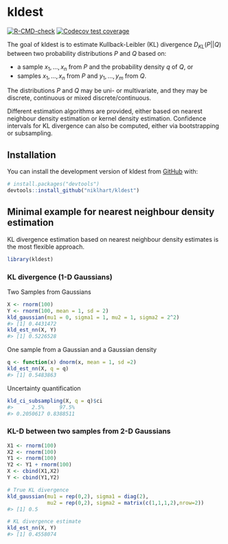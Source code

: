 
<!-- README.md is generated from README.Rmd. Please edit that file -->

# kldest

<!-- badges: start -->

[![R-CMD-check](https://github.com/niklhart/kldest/actions/workflows/R-CMD-check.yaml/badge.svg)](https://github.com/niklhart/kldest/actions/workflows/R-CMD-check.yaml)
[![Codecov test
coverage](https://codecov.io/gh/niklhart/kldest/branch/master/graph/badge.svg)](https://app.codecov.io/gh/niklhart/kldest?branch=master)
<!-- badges: end -->

The goal of kldest is to estimate Kullback-Leibler (KL) divergence
$D_{KL}(P||Q)$ between two probability distributions $P$ and $Q$ based
on:

- a sample $x_1,...,x_n$ from $P$ and the probability density $q$ of
  $Q$, or
- samples $x_1,...,x_n$ from $P$ and $y_1,...,y_m$ from $Q$.

The distributions $P$ and $Q$ may be uni- or multivariate, and they may
be discrete, continuous or mixed discrete/continuous.

Different estimation algorithms are provided, either based on nearest
neighbour density estimation or kernel density estimation. Confidence
intervals for KL divergence can also be computed, either via
bootstrapping or subsampling.

## Installation

You can install the development version of kldest from
[GitHub](https://github.com/) with:

``` r
# install.packages("devtools")
devtools::install_github("niklhart/kldest")
```

## Minimal example for nearest neighbour density estimation

KL divergence estimation based on nearest neighbour density estimates is
the most flexible approach.

``` r
library(kldest)
```

### KL divergence (1-D Gaussians)

Two Samples from Gaussians

``` r
X <- rnorm(100)
Y <- rnorm(100, mean = 1, sd = 2)
kld_gaussian(mu1 = 0, sigma1 = 1, mu2 = 1, sigma2 = 2^2)
#> [1] 0.4431472
kld_est_nn(X, Y)
#> [1] 0.5226528
```

One sample from a Gaussian and a Gaussian density

``` r
q <- function(x) dnorm(x, mean = 1, sd =2)
kld_est_nn(X, q = q)
#> [1] 0.5483863
```

Uncertainty quantification

``` r
kld_ci_subsampling(X, q = q)$ci
#>      2.5%     97.5% 
#> 0.2050617 0.8388511
```

### KL-D between two samples from 2-D Gaussians

``` r
X1 <- rnorm(100)
X2 <- rnorm(100)
Y1 <- rnorm(100)
Y2 <- Y1 + rnorm(100)
X <- cbind(X1,X2)
Y <- cbind(Y1,Y2)

# True KL divergence
kld_gaussian(mu1 = rep(0,2), sigma1 = diag(2),
             mu2 = rep(0,2), sigma2 = matrix(c(1,1,1,2),nrow=2))
#> [1] 0.5

# KL divergence estimate
kld_est_nn(X, Y)
#> [1] 0.4558074
```

